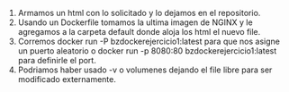 1. Armamos un html con lo solicitado y lo dejamos en el repositorio.
2. Usando un Dockerfile tomamos la ultima imagen de NGINX y le agregamos a la carpeta default donde aloja los html el nuevo file.
3. Corremos docker run -P bzdockerejercicio1:latest para que nos asigne un puerto aleatorio o docker run -p 8080:80 bzdockerejercicio1:latest para definirle el port.
4. Podriamos haber usado -v o volumenes dejando el file libre para ser modificado externamente.